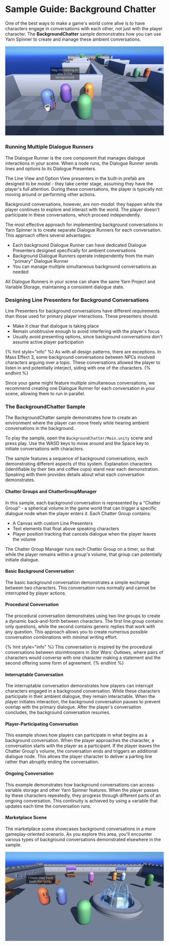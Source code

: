 # Sample Guide: Background Chatter

One of the best ways to make a game's world come alive is to have characters engage in conversations with each other, not just with the player character. The **BackgroundChatter** sample demonstrates how you can use Yarn Spinner to create and manage these ambient conversations.

![The background conversations sample.](../../../.gitbook/assets/background-convos-main.jpg)

### Running Multiple Dialogue Runners

The Dialogue Runner is the core component that manages dialogue interactions in your scene. When a node runs, the Dialogue Runner sends lines and options to its Dialogue Presenters.&#x20;

The Line View and Option View presenters in the built-in prefab are designed to be _modal_ - they take center stage, assuming they have the player's full attention. During these conversations, the player is typically not moving around or performing other actions.

Background conversations, however, are _non-modal_: they happen while the player continues to explore and interact with the world. The player doesn't participate in these conversations, which proceed independently.

The most effective approach for implementing background conversations in Yarn Spinner is to create separate Dialogue Runners for each conversation. This approach offers several advantages:

* Each background Dialogue Runner can have dedicated Dialogue Presenters designed specifically for ambient conversations
* Background Dialogue Runners operate independently from the main "primary" Dialogue Runner
* You can manage multiple simultaneous background conversations as needed

All Dialogue Runners in your scene can share the same Yarn Project and Variable Storage, maintaining a consistent dialogue state.

### Designing Line Presenters for Background Conversations

Line Presenters for background conversations have different requirements than those used for primary player interactions. These presenters should:

* Make it clear that dialogue is taking place
* Remain unobtrusive enough to avoid interfering with the player's focus
* Usually avoid presenting options, since background conversations don't assume active player participation

{% hint style="info" %}
As with all design patterns, there are exceptions. In Mass Effect 3, some background conversations between NPCs involved characters arguing over a topic. These conversations allowed the player to listen in and potentially interject, siding with one of the characters.
{% endhint %}

Since your game might feature multiple simultaneous conversations, we recommend creating one Dialogue Runner for each conversation in your scene, allowing them to run in parallel.

### The BackgroundChatter Sample

The BackgroundChatter sample demonstrates how to create an environment where the player can move freely while hearing ambient conversations in the background.

To play the sample, open the `BackgroundChatter/Main.unity` scene and press play. Use the WASD keys to move around and the Space key to initiate conversations with characters.

The sample features a sequence of background conversations, each demonstrating different aspects of this system. Explanation characters (identifiable by their ties and coffee cups) stand near each demonstration. Speaking with them provides details about what each conversation demonstrates.

#### Chatter Groups and ChatterGroupManager

In this sample, each background conversation is represented by a "Chatter Group" - a spherical volume in the game world that can trigger a specific dialogue node when the player enters it. Each Chatter Group contains:

* A Canvas with custom Line Presenters
* Text elements that float above speaking characters
* Player position tracking that cancels dialogue when the player leaves the volume

The Chatter Group Manager runs each Chatter Group on a timer, so that while the player remains within a group's volume, that group can potentially initiate dialogue.

#### Basic Background Conversation

The basic background conversation demonstrates a simple exchange between two characters. This conversation runs normally and cannot be interrupted by player actions.

#### Procedural Conversation

The procedural conversation demonstrates using two line groups to create a dynamic back-and-forth between characters. The first line group contains only questions, while the second contains generic replies that work with any question. This approach allows you to create numerous possible conversation combinations with minimal writing effort.

{% hint style="info" %}
This conversation is inspired by the procedural conversations between stormtroopers in _Star Wars: Outlaws_, where pairs of characters would converse with one character making a statement and the second offering some form of agreement.
{% endhint %}

#### Interruptable Conversation

The interruptable conversation demonstrates how players can interrupt characters engaged in a background conversation. While these characters participate in their ambient dialogue, they remain interactable. When the player initiates interaction, the background conversation pauses to prevent overlap with the primary dialogue. After the player's conversation concludes, the background conversation resumes.

#### Player-Participating Conversation

This example shows how players can participate in what begins as a background conversation. When the player approaches the character, a conversation starts with the player as a participant. If the player leaves the Chatter Group's volume, the conversation ends and triggers an additional dialogue node. This allows the player character to deliver a parting line rather than abruptly ending the conversation.

#### Ongoing Conversation

This example demonstrates how background conversations can access variable storage and other Yarn Spinner features. When the player passes by these characters repeatedly, they progress through different parts of an ongoing conversation. This continuity is achieved by using a variable that updates each time the conversation runs.

#### Marketplace Scene

The marketplace scene showcases background conversations in a more gameplay-oriented scenario. As you explore this area, you'll encounter various types of background conversations demonstrated elsewhere in the sample.

![The marketplace scene.](../../../.gitbook/assets/background-convos-marketplace.jpg)
